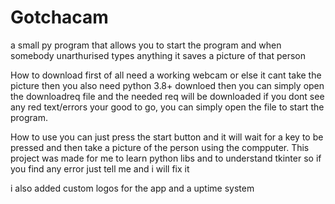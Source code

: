 # Gotchacam
a small py program that allows you to start the program and when somebody unarthurised types anything it saves a picture of that person


How to download first of all need a working webcam or else it cant take the picture then you also need python 3.8+ downloed then you can simply open the downloadreq file and the needed req will be downloaded if you dont see any red text/errors your good to go, you can simply open the file to start the program.


How to use you can just press the start button and it will wait for a key to be pressed and then take a picture of the person using the compputer.
This project was made for me to learn python libs and to understand tkinter so if you find any error just tell me and i will fix it

i also added custom logos for the app and a uptime system 

